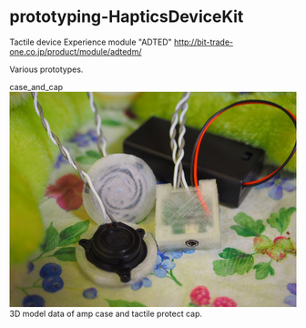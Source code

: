 # prototyping-HapticsDeviceKit  
  

Tactile device Experience module "ADTED"
http://bit-trade-one.co.jp/product/module/adtedm/
  
Various prototypes.  
  
case_and_cap
 ![case_and_cap](https://github.com/noria901/prototyping-HapticsDeviceKit/blob/master/case_and_cap/sample.jpg?raw=true "sample")
 3D model data of amp case and tactile protect cap.
